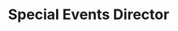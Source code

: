 ---
firstname: "Regina"
lastname: "Wang"
title: "Special Events Director"
secondary: "Developer"
group: "board"
github: reginawang99
img: regina.jpg
---